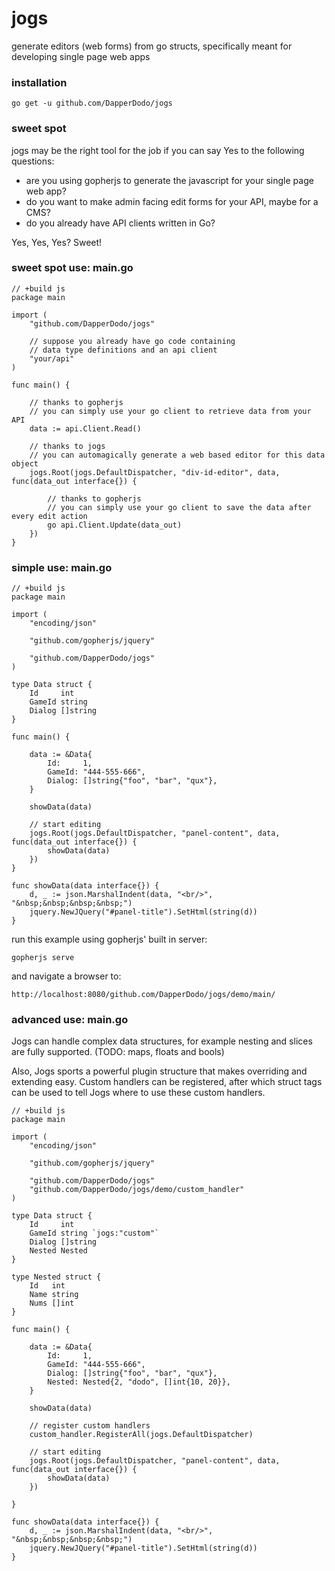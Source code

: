 # jogs

generate editors (web forms) from go structs, specifically meant for developing single page web apps

### installation

	go get -u github.com/DapperDodo/jogs

### sweet spot

jogs may be the right tool for the job if you can say Yes to the following questions:
 - are you using gopherjs to generate the javascript for your single page web app?
 - do you want to make admin facing edit forms for your API, maybe for a CMS?
 - do you already have API clients written in Go?

Yes, Yes, Yes? Sweet!

### sweet spot use: main.go

	// +build js
	package main

	import (
		"github.com/DapperDodo/jogs"
		
		// suppose you already have go code containing
		// data type definitions and an api client
		"your/api"
	)

	func main() {

		// thanks to gopherjs
		// you can simply use your go client to retrieve data from your API
		data := api.Client.Read()

		// thanks to jogs
		// you can automagically generate a web based editor for this data object
		jogs.Root(jogs.DefaultDispatcher, "div-id-editor", data, func(data_out interface{}) {
		
			// thanks to gopherjs
			// you can simply use your go client to save the data after every edit action
			go api.Client.Update(data_out)
		})
	}

### simple use: main.go

	// +build js
	package main

	import (
		"encoding/json"

		"github.com/gopherjs/jquery"

		"github.com/DapperDodo/jogs"
	)

	type Data struct {
		Id     int
		GameId string
		Dialog []string
	}

	func main() {

		data := &Data{
			Id:     1,
			GameId: "444-555-666",
			Dialog: []string{"foo", "bar", "qux"},
		}

		showData(data)

		// start editing
		jogs.Root(jogs.DefaultDispatcher, "panel-content", data, func(data_out interface{}) {
			showData(data)
		})
	}

	func showData(data interface{}) {
		d, _ := json.MarshalIndent(data, "<br/>", "&nbsp;&nbsp;&nbsp;&nbsp;")
		jquery.NewJQuery("#panel-title").SetHtml(string(d))
	}

run this example using gopherjs' built in server:

	gopherjs serve

and navigate a browser to:

	http://localhost:8080/github.com/DapperDodo/jogs/demo/main/

### advanced use: main.go

Jogs can handle complex data structures, for example nesting and slices are fully supported. (TODO: maps, floats and bools)

Also, Jogs sports a powerful plugin structure that makes overriding and extending easy. 
Custom handlers can be registered, after which struct tags can be used to tell Jogs where to use these custom handlers.


	// +build js
	package main

	import (
		"encoding/json"

		"github.com/gopherjs/jquery"

		"github.com/DapperDodo/jogs"
		"github.com/DapperDodo/jogs/demo/custom_handler"
	)

	type Data struct {
		Id     int
		GameId string `jogs:"custom"`
		Dialog []string
		Nested Nested
	}

	type Nested struct {
		Id   int
		Name string
		Nums []int
	}

	func main() {

		data := &Data{
			Id:     1,
			GameId: "444-555-666",
			Dialog: []string{"foo", "bar", "qux"},
			Nested: Nested{2, "dodo", []int{10, 20}},
		}

		showData(data)

		// register custom handlers
		custom_handler.RegisterAll(jogs.DefaultDispatcher)

		// start editing
		jogs.Root(jogs.DefaultDispatcher, "panel-content", data, func(data_out interface{}) {
			showData(data)
		})

	}

	func showData(data interface{}) {
		d, _ := json.MarshalIndent(data, "<br/>", "&nbsp;&nbsp;&nbsp;&nbsp;")
		jquery.NewJQuery("#panel-title").SetHtml(string(d))
	}
